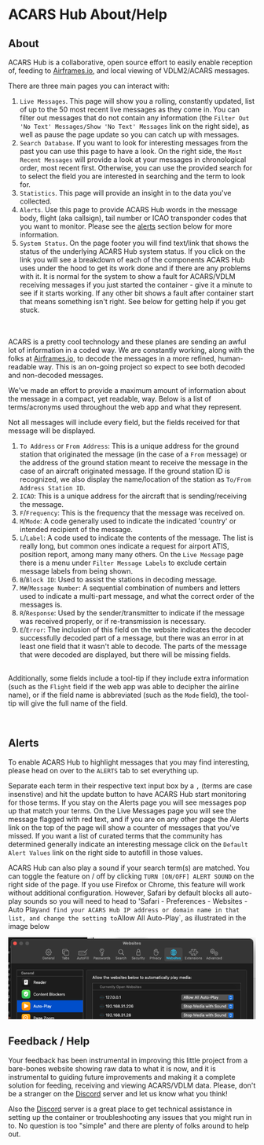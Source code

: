 # ACARS Hub About/Help

## About

ACARS Hub is a collaborative, open source effort to easily enable reception of, feeding to [Airframes.io](http://airframes.io), and local viewing of VDLM2/ACARS messages.

There are three main pages you can interact with:

1. `Live Messages`. This page will show you a rolling, constantly updated, list of up to the 50 most recent live messages as they come in. You can filter out messages that do not contain any information (the `Filter Out 'No Text' Messages/Show 'No Text' Messages` link on the right side), as well as pause the page update so you can catch up with messages.
1. `Search Database`. If you want to look for interesting messages from the past you can use this page to have a look. On the right side, the `Most Recent Messages` will provide a look at your messages in chronological order, most recent first. Otherwise, you can use the provided search for to select the field you are interested in searching and the term to look for.
1. `Statistics`. This page will provide an insight in to the data you've collected.
1. `Alerts`. Use this page to provide ACARS Hub words in the message body, flight (aka callsign), tail number or ICAO transponder codes that you want to monitor. Please see the [alerts](#alerts) section below for more information.
1. `System Status`. On the page footer you will find text/link that shows the status of the underlying ACARS Hub system status. If you click on the link you will see a breakdown of each of the components ACARS Hub uses under the hood to get its work done and if there are any problems with it. It is normal for the system to show a fault for ACARS/VDLM receiving messages if you just started the container - give it a minute to see if it starts working. If any other bit shows a fault after container start that means something isn't right. See below for getting help if you get stuck.

&nbsp;<br>
&nbsp;<br>
ACARS is a pretty cool technology and these planes are sending an awful lot of information in a coded way. We are constantly working, along with the folks at [Airframes.io](http://airframes.io), to decode the messages in a more refined, human-readable way. This is an on-going project so expect to see both decoded and non-decoded messages.

We've made an effort to provide a maximum amount of information about the message in a compact, yet readable, way. Below is a list of terms/acronyms used throughout the web app and what they represent.

Not all messages will include every field, but the fields received for that message will be displayed.

1. `To Address` or `From Address`: This is a unique address for the ground station that originated the message (in the case of a `From` message) or the address of the ground station meant to receive the message in the case of an aircraft originated message. If the ground station ID is recognized, we also display the name/location of the station as `To/From Address Station ID`.
1. `ICAO`: This is a unique address for the aircraft that is sending/receiving the message.
1. `F`/`Frequency`: This is the frequency that the message was received on.
1. `M`/`Mode`: A code generally used to indicate the indicated 'country' or intended recipient of the message.
1. `L`/`Label`: A code used to indicate the contents of the message. The list is really long, but common ones indicate a request for airport ATIS, position report, among many many others. On the `Live Message` page there is a menu under `Filter Message Labels` to exclude certain message labels from being shown.
1. `B`/`Block ID`: Used to assist the stations in decoding message.
1. `M#`/`Message Number`: A sequential combination of numbers and letters used to indicate a multi-part message, and what the correct order of the messages is.
1. `R`/`Response`: Used by the sender/transmitter to indicate if the message was received properly, or if re-transmission is necessary.
1. `E`/`Error`: The inclusion of this field on the website indicates the decoder successfully decoded part of a message, but there was an error in at least one field that it wasn't able to decode. The parts of the message that were decoded are displayed, but there will be missing fields.

&nbsp;<br>
Additionally, some fields include a tool-tip if they include extra information (such as the `Flight` field if the web app was able to decipher the airline name), or if the field name is abbreviated (such as the `Mode` field), the tool-tip will give the full name of the field.

&nbsp;<br>

## Alerts

To enable ACARS Hub to highlight messages that you may find interesting, please head on over to the `ALERTS` tab to set everything up.

Separate each term in their respective text input box by a `,` (terms are case insenstive) and hit the update button to have ACARS Hub start monitoring for those terms. If you stay on the Alerts page you will see messages pop up that match your terms. On the Live Messages page you will see the message flagged with red text, and if you are on any other page the Alerts link on the top of the page will show a counter of messages that you've missed. If you want a list of curated terms that the community has determined generally indicate an interesting message click on the `Default Alert Values` link on the right side to autofill in those values.

ACARS Hub can also play a sound if your search term(s) are matched. You can toggle the feature on / off by clicking `TURN [ON/OFF] ALERT SOUND` on the right side of the page. If you use Firefox or Chrome, this feature will work without additional configuration. However, Safari by default blocks all auto-play sounds so you will need to head to 'Safari - Preferences - Websites - Auto Play` and find your ACARS Hub IP address or domain name in that list, and change the setting to `Allow All Auto-Play`, as illustrated in the image below

![Safari](../static/images/safari.png "safari config")

## Feedback / Help

Your feedback has been instrumental in improving this little project from a bare-bones website showing raw data to what it is now, and it is instrumental to guiding future improvements and making it a complete solution for feeding, receiving and viewing ACARS/VDLM data. Please, don't be a stranger on the [Discord](https://discord.gg/sTf9uYF) server and let us know what you think!

Also the [Discord](https://discord.gg/sTf9uYF) server is a great place to get technical assistance in setting up the container or troubleshooting any issues that you might run in to. No question is too "simple" and there are plenty of folks around to help out.
